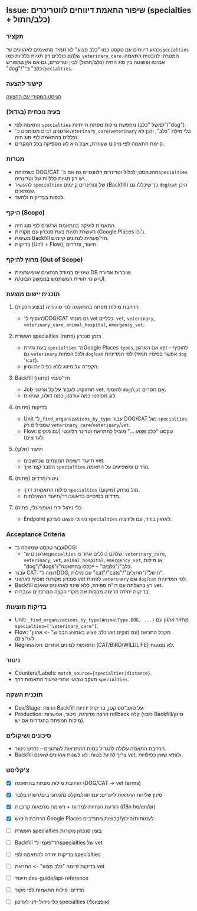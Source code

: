## Issue: שיפור התאמת דיווחים לווטרינרים (specialties + כלב/חתול)

### תקציר
כרגע דיווחים עם טקסט כמו "כלב פצוע" לא תמיד מתאימים לארגונים ש־`specialties` שלהם כוללים רק תגיות כלליות כמו `veterinary_care`. המטרה: להבטיח התאמה אמינה ופשוטה בין סוג החיה (כלב/חתול) לבין וטרינרים, גם אם אין במפורש "dog"/"כלב" ב־`specialties`.

### קישור להצעה
[הגיסט המקורי עם ההצעה](https://gist.github.com/amirbiron/4151a9e954cda6431087f305044732cf)

### בעיה נוכחית (בגדול)
- התאמה לפי `specialties` מחפשת מילות מפתח חייתיות (למשל "כלב"/"dog").
- ארגונים רבים מסומנים כ־`veterinary_care`/`veterinary` בלי מילת "כלב", ולכן לא נכללים בהתאמה לפי סוג חיה.
- קיימת התאמה לפי מיקום שעוזרת, אבל היא לא מספיקה בכל המקרים.

### מטרות
- כשמזוהה DOG/CAT מהטקסט, לכלול וטרינרים רלוונטיים גם אם ב־`specialties` יש רק תגיות כלליות של וטרינריה.
- להעשיר `specialties` של וטרינרים קיימים (Backfill) כך שיכללו גם `dog`/`cat` היכן שמתאים.
- לכסות בבדיקות ולתעד.

### היקף (Scope)
- התאמות לוגיקה בהתאמת ארגונים לפי סוג חיה.
- העשרת תגיות בעת סנכרון עם מקורות (Google Places וכו').
- משימת Backfill חד־פעמית לנתונים קיימים.
- בדיקות (Unit + Flow), תיעוד, ומדדים.

### מחוץ להיקף (Out of Scope)
- שינויים במודל הנתונים או מיגרציות DB שוברות אחורה.
- שינוי חוויית המשתמש בממשק הבוט/ה‐UI.

### תוכנית יישום מוצעת
1) הרחבת מילות מפתח בהתאמה לפי סוג חיה (בוצע חלקית)
   - להוסיף ל־DOG/CAT גם מונחי vet כלליים: `vet`, `veterinary`, `veterinary_care`, `animal_hospital`, `emergency_vet`.

2) העשרת specialties בזמן סנכרון (פתוח)
   - בעת גזירת `specialties` מ־Google Places `types`, אם הארגון vet – להוסיף גם `veterinary` ולכל הפחות `dog`/`cat` לפי המדיניות (אפשר בסיסי: תמיד `dog` ו־`cat`).
   - הקפדה על מיזוג ללא כפילויות ומיון.

3) Backfill חד־פעמי (פתוח)
   - Job תחזוקה: לעבור על כל ארגוני vet, להוסיף `dog`/`cat` אם חסרים.
   - לוג מפורט: כמה עודכנו, כמה דולגו, שגיאות.

4) בדיקות (פתוח)
   - Unit ל־`_find_organizations_by_type` עבור DOG/CAT מול `specialties` שמכילים רק `veterinary_care`/`veterinary`/`vet`.
   - Flow: טקסט "כלב פצוע ..." מוביל להתראת וטרינר רלוונטי (עם מוקים לערוצים).

5) תיעוד (חלקי)
   - תיעוד רשימת המונחים שנחשבים vet.
   - הסבר קצר איך `specialties` נגזרים ומשפיעים על התאמה.

6) ניטור/מדדים (פתוח)
   - פילוח התאמות: דרך `specialties` מול מרחק (מיקום).
   - מדדים בסיסיים בדאשבורד/תיעוד השאילתות.

7) כלי ניהול ידני (אופציונלי, פתוח)
   - Endpoint ניהולי פשוט לעדכון `specialties` לארגון בודד, עם ולידציה.

### Acceptance Criteria
- עבור טקסט שמזוהה כ־DOG:
  - ארגונים ש־`specialties` שלהם כוללים אחד מ: `veterinary_care`, `veterinary`, `vet`, `animal_hospital`, `emergency_vet`, או מילות "dog"/"dogs"/"כלב"/"כלבים" – ייכללו בהתאמה.
- עבור CAT: דומה ל־DOG, עם מילות "cat"/"cats"/"חתול"/"חתולים".
- סנכרון מקורות מוסיף לארגוני vet לפחות `veterinary` וגם `dog`/`cat` לפי המדיניות.
- Backfill רץ בהצלחה עם דו"ח ספירה, ללא שינוי לארגונים שאינם vet.
- בדיקות יחידה וזרימה מכסות את מקרי הקצה המרכזיים ועוברות.

### בדיקות מוצעות
- Unit: `_find_organizations_by_type(AnimalType.DOG, ...)` מחזיר ארגון עם `specialties=["veterinary_care"]`.
- Flow: "כלב פצוע באמצע הכביש" -> ארגון vet מקבל התראה (עם מוקים לערוצים).
- Regression: התאמות למינים אחרים (CAT/BIRD/WILDLIFE) לא נפגעות.

### ניטור
- Counters/Labels: `match_source={specialties|distance}`.
- מעקב שבועי אחרי שיעור התאמות דרך `specialties`.

### תוכנית השקה
- Dev/Stage: הרצת Backfill על סאב־סט קטן, בדיקות ידניות.
- Production: הרצה מדורגת, ניטור, אפשרות rollback קלה (כיבוי Backfill/סינון מילות המפתח בהגדרות אם יש).

### סיכונים ושיקולים
- הרחבת התאמה עלולה להגדיל כמות ההתראות לארגונים – נדרש ניטור.
- Backfill צריך להיות בטוח: לא לשנות ארגונים שאינם vet, ולוודא שאין כפילויות.

### צ'קליסט
- [x] הרחבת מילות מפתח בהתאמה (DOG/CAT -> vet terms)
- [x] סינון שליחת התראות ליעדים: עמותות/מקלטים/מתנדבים/רשות בלבד
- [x] הודעת הנחיות למדווח + רשימת מרפאות קרובות (i18n he/en/ar)
- [x] הרחבת חיפוש Google Places לעמותות/חילוץ/קבוצות מתנדבים
- [ ] העשרת specialties בזמן סנכרון מקורות
- [ ] Backfill חד־פעמי ל־specialties של vet
- [ ] בדיקות יחידה להתאמה לפי specialties
- [ ] בדיקות זרימה "כלב פצוע" -> התראת vet
- [ ] תיעוד dev-guide/api-reference
- [ ] מדדים: פילוח התאמות לפי מקור
- [ ] כלי ניהול ידני לעדכון specialties (אופציונלי)

